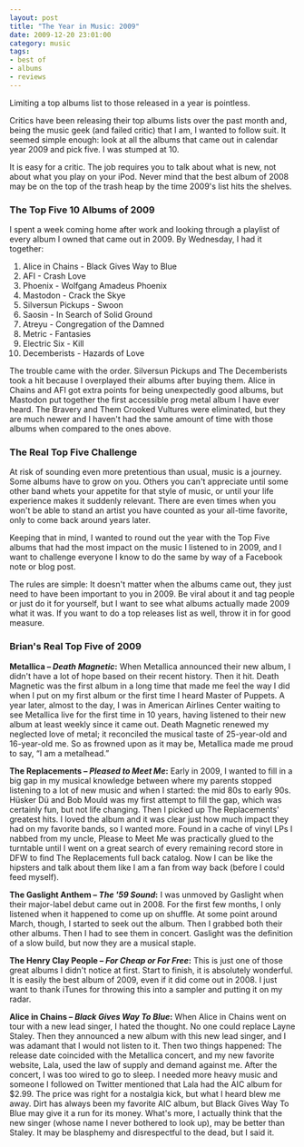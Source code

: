 ```yaml
---
layout: post
title: "The Year in Music: 2009"
date: 2009-12-20 23:01:00
category: music
tags:
- best of
- albums
- reviews
---
```


Limiting a top albums list to those released in a year is pointless.

Critics have been releasing their top albums lists over the past month and, being the music geek (and failed critic) that I am, I wanted to follow suit. It seemed simple enough: look at all the albums that came out in calendar year 2009 and pick five. I was stumped at 10.

It is easy for a critic. The job requires you to talk about what is new, not about what you play on your iPod. Never mind that the best album of 2008 may be on the top of the trash heap by the time 2009's list hits the shelves.

### The Top Five 10 Albums of 2009

I spent a week coming home after work and looking through a playlist of every album I owned that came out in 2009. By Wednesday, I had it together:

1. Alice in Chains - Black Gives Way to Blue
2. AFI - Crash Love
3. Phoenix - Wolfgang Amadeus Phoenix
4. Mastodon - Crack the Skye
5. Silversun Pickups - Swoon
6. Saosin - In Search of Solid Ground
7. Atreyu - Congregation of the Damned
8. Metric - Fantasies
9. Electric Six - Kill
10. Decemberists - Hazards of Love

The trouble came with the order. Silversun Pickups and The Decemberists took a hit because I overplayed their albums after buying them. Alice in Chains and AFI got extra points for being unexpectedly good albums, but Mastodon put together the first accessible prog metal album I have ever heard. The Bravery and Them Crooked Vultures were eliminated, but they are much newer and I haven't had the same amount of time with those albums when compared to the ones above. 

### The Real Top Five Challenge

At risk of sounding even more pretentious than usual, music is a journey. Some albums have to grow on you. Others you can't appreciate until some other band whets your appetite for that style of music, or until your life experience makes it suddenly relevant. There are even times when you won't be able to stand an artist you have counted as your all-time favorite, only to come back around years later.

Keeping that in mind, I wanted to round out the year with the Top Five albums that had the most impact on the music I listened to in 2009, and I want to challenge everyone I know to do the same by way of a Facebook note or blog post. 

The rules are simple: It doesn't matter when the albums came out, they just need to have been important to you in 2009. Be viral about it and tag people or just do it for yourself, but I want to see what albums actually made 2009 what it was. If you want to do a top releases list as well, throw it in for good measure.

### Brian's Real Top Five of 2009

**Metallica – *Death Magnetic*:** When Metallica announced their new album, I didn't have a lot of hope based on their recent history. Then it hit. Death Magnetic was the first album in a long time that made me feel the way I did when I put on my first album or the first time I heard Master of Puppets. A year later, almost to the day, I was in American Airlines Center waiting to see Metallica live for the first time in 10 years, having listened to their new album at least weekly since it came out. Death Magnetic renewed my neglected love of metal; it reconciled the musical taste of 25-year-old and 16-year-old me. So as frowned upon as it may be, Metallica made me proud to say, “I am a metalhead.”

**The Replacements – *Pleased to Meet Me*:** Early in 2009, I wanted to fill in a big gap in my musical knowledge between where my parents stopped listening to a lot of new music and when I started: the mid 80s to early 90s. Hüsker Dü and Bob Mould was my first attempt to fill the gap, which was certainly fun, but not life changing. Then I picked up The Replacements' greatest hits. I loved the album and it was clear just how much impact they had on my favorite bands, so I wanted more. Found in a cache of vinyl LPs I nabbed from my uncle, Please to Meet Me was practically glued to the turntable until I went on a great search of every remaining record store in DFW to find The Replacements full back catalog. Now I can be like the hipsters and talk about them like I am a fan from way back (before I could feed myself).

**The Gaslight Anthem – *The '59 Sound*:** I was unmoved by Gaslight when their major-label debut came out in 2008. For the first few months, I only listened when it happened to come up on shuffle. At some point around March, though, I started to seek out the album. Then I grabbed both their other albums. Then I had to see them in concert. Gaslight was the definition of a slow build, but now they are a musical staple.

**The Henry Clay People – *For Cheap or For Free*:** This is just one of those great albums I didn't notice at first. Start to finish, it is absolutely wonderful. It is easily the best album of 2009, even if it did come out in 2008. I just want to thank iTunes for throwing this into a sampler and putting it on my radar.

**Alice in Chains – *Black Gives Way To Blue*:** When Alice in Chains went on tour with a new lead singer, I hated the thought. No one could replace Layne Staley. Then they announced a new album with this new lead singer, and I was adamant that I would not listen to it. Then two things happened: The release date coincided with the Metallica concert, and my new favorite website, Lala, used the law of supply and demand against me. After the concert, I was too wired to go to sleep. I needed more heavy music and someone I followed on Twitter mentioned that Lala had the AIC album for $2.99. The price was right for a nostalgia kick, but what I heard blew me away. Dirt has always been my favorite AIC album, but Black Gives Way To Blue may give it a run for its money. What's more, I actually think that the new singer (whose name I never bothered to look up), may be better than Staley. It may be blasphemy and disrespectful to the dead, but I said it.